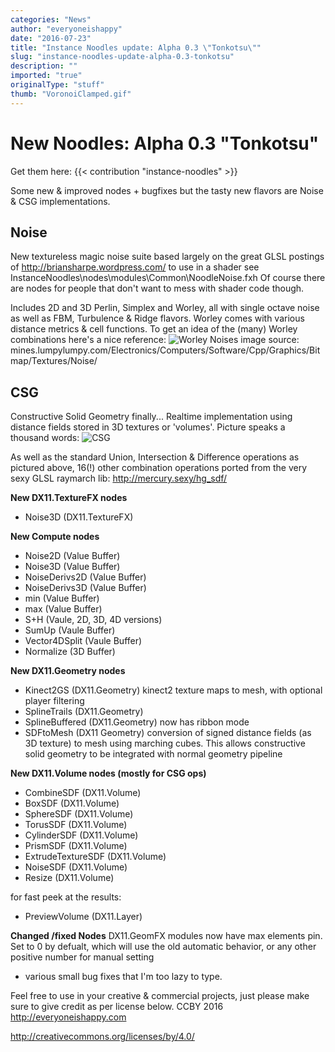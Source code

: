 ```yaml
---
categories: "News"
author: "everyoneishappy"
date: "2016-07-23"
title: "Instance Noodles update: Alpha 0.3 \"Tonkotsu\""
slug: "instance-noodles-update-alpha-0.3-tonkotsu"
description: ""
imported: "true"
originalType: "stuff"
thumb: "VoronoiClamped.gif"
---
```



#  New Noodles: Alpha 0.3 "Tonkotsu"
Get them here:
{{< contribution "instance-noodles" >}}

Some new & improved nodes + bugfixes but the tasty new flavors are Noise & CSG implementations.

##  Noise
New textureless magic noise suite based largely on the great GLSL postings of http://briansharpe.wordpress.com/
to use in a shader see InstanceNoodles\nodes\modules\Common\NoodleNoise.fxh
Of course there are nodes for people that don't want to mess with shader code though.

Includes 2D and 3D Perlin, Simplex and Worley, all with single octave noise as well as FBM, Turbulence & Ridge flavors.  Worley comes with various distance metrics & cell functions.  To get an idea of the (many) Worley combinations here's a nice reference: 
![Worley Noises](VoronoiClamped.gif) 
image source: mines.lumpylumpy.com/Electronics/Computers/Software/Cpp/Graphics/Bitmap/Textures/Noise/


##  CSG
Constructive Solid Geometry finally...  Realtime implementation using distance fields stored in 3D textures or 'volumes'.  Picture speaks a thousand words:
![CSG](Csg_tree.png) 



As well as the standard Union, Intersection & Difference operations as pictured above, 16(!) other combination operations ported from the very sexy GLSL raymarch lib: http://mercury.sexy/hg_sdf/

**New DX11.TextureFX nodes**
* Noise3D (DX11.TextureFX)

**New Compute nodes**
* Noise2D (Value Buffer)
* Noise3D (Value Buffer)
* NoiseDerivs2D (Value Buffer)
* NoiseDerivs3D (Value Buffer)
* min (Value Buffer)
* max (Value Buffer)
* S+H (Vaule, 2D, 3D, 4D versions)
* SumUp (Vaule Buffer)
* Vector4DSplit (Vaule Buffer)
* Normalize (3D Buffer)

**New DX11.Geometry nodes**

* Kinect2GS (DX11.Geometry) kinect2 texture maps to mesh, with optional player filtering
* SplineTrails (DX11.Geometry)
* SplineBuffered (DX11.Geometry) now has ribbon mode
* SDFtoMesh (DX11 Geometry) conversion of signed distance fields (as 3D texture) to mesh using marching cubes.  This allows constructive solid geometry to be integrated with normal geometry pipeline


**New DX11.Volume nodes (mostly for CSG ops)**
* CombineSDF (DX11.Volume) 
* BoxSDF (DX11.Volume)
* SphereSDF (DX11.Volume)
* TorusSDF (DX11.Volume)
* CylinderSDF (DX11.Volume)
* PrismSDF (DX11.Volume)
* ExtrudeTextureSDF (DX11.Volume)
* NoiseSDF (DX11.Volume)
* Resize (DX11.Volume)

for fast peek at the results:
* PreviewVolume (DX11.Layer)

**Changed /fixed Nodes**
DX11.GeomFX modules now have max elements pin.  Set to 0 by defualt, which will use the old automatic behavior, or any other positive number for manual setting

+ various small bug fixes that I'm too lazy to type.

Feel free to use in your creative & commercial projects, just please make sure to give credit as per license below.
CCBY 2016 http://everyoneishappy.com

http://creativecommons.org/licenses/by/4.0/